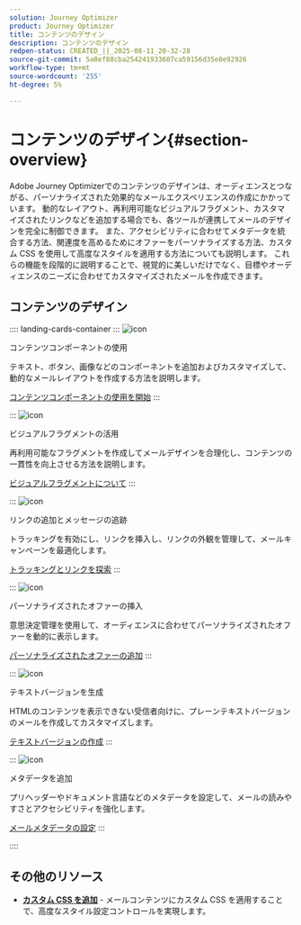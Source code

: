 ```yaml
---
solution: Journey Optimizer
product: Journey Optimizer
title: コンテンツのデザイン
description: コンテンツのデザイン
redpen-status: CREATED_||_2025-08-11_20-32-28
source-git-commit: 5a8ef88cba254241933607ca59156d35e0e92926
workflow-type: tm+mt
source-wordcount: '255'
ht-degree: 5%

---
```



# コンテンツのデザイン{#section-overview}

Adobe Journey Optimizerでのコンテンツのデザインは、オーディエンスとつながる、パーソナライズされた効果的なメールエクスペリエンスの作成にかかっています。 動的なレイアウト、再利用可能なビジュアルフラグメント、カスタマイズされたリンクなどを追加する場合でも、各ツールが連携してメールのデザインを完全に制御できます。 また、アクセシビリティに合わせてメタデータを統合する方法、関連度を高めるためにオファーをパーソナライズする方法、カスタム CSS を使用して高度なスタイルを適用する方法についても説明します。 これらの機能を段階的に説明することで、視覚的に美しいだけでなく、目標やオーディエンスのニーズに合わせてカスタマイズされたメールを作成できます。

## コンテンツのデザイン

:::: landing-cards-container
:::
![icon](https://cdn.experienceleague.adobe.com/icons/puzzle-piece.svg)

コンテンツコンポーネントの使用

テキスト、ボタン、画像などのコンポーネントを追加およびカスタマイズして、動的なメールレイアウトを作成する方法を説明します。

[コンテンツコンポーネントの使用を開始](../using/email/content-components.md)
:::

:::
![icon](https://cdn.experienceleague.adobe.com/icons/layer-group.svg)

ビジュアルフラグメントの活用

再利用可能なフラグメントを作成してメールデザインを合理化し、コンテンツの一貫性を向上させる方法を説明します。

[ビジュアルフラグメントについて](../using/email/use-visual-fragments.md)
:::

:::
![icon](https://cdn.experienceleague.adobe.com/icons/chart-line.svg)

リンクの追加とメッセージの追跡

トラッキングを有効にし、リンクを挿入し、リンクの外観を管理して、メールキャンペーンを最適化します。

[トラッキングとリンクを探索](../using/email/message-tracking.md)
:::

:::
![icon](https://cdn.experienceleague.adobe.com/icons/bullseye.svg)

パーソナライズされたオファーの挿入

意思決定管理を使用して、オーディエンスに合わせてパーソナライズされたオファーを動的に表示します。

[パーソナライズされたオファーの追加](../using/email/add-offers-email.md)
:::

:::
![icon](https://cdn.experienceleague.adobe.com/icons/file-alt.svg)

テキストバージョンを生成

HTMLのコンテンツを表示できない受信者向けに、プレーンテキストバージョンのメールを作成してカスタマイズします。

[テキストバージョンの作成](../using/email/text-version-email.md)
:::

:::
![icon](https://cdn.experienceleague.adobe.com/icons/gear.svg)

メタデータを追加

プリヘッダーやドキュメント言語などのメタデータを設定して、メールの読みやすさとアクセシビリティを強化します。

[メールメタデータの設定](../using/email/email-metadata.md)
:::

::::


## その他のリソース

- **[カスタム CSS を追加](../using/email/custom-css.md)** - メールコンテンツにカスタム CSS を適用することで、高度なスタイル設定コントロールを実現します。
